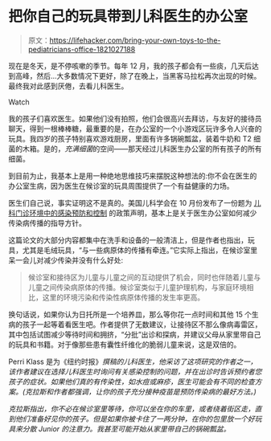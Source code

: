 # 把你自己的玩具带到儿科医生的办公室

> 原文：<https://lifehacker.com/bring-your-own-toys-to-the-pediatricians-office-1821027188>

现在是冬天，是不停咳嗽的季节。每年 12 月，我的孩子都会有一些痰，几天后达到高峰，然后...大多数情况下更好，除了在晚上，当黑客马拉松再次出现的时候。最终我对此感到厌倦，去看儿科医生。

Watch

我的孩子们喜欢医生。如果他们没有拍照，他们会很高兴去拜访，与友好的接待员聊天，得到一根棒棒糖，最重要的是，在办公室的一个小游戏区玩许多令人兴奋的玩具。我四岁的孩子特别喜欢游戏厨房，里面有许多锅碗瓢盆，装着牛奶和 T2 细菌的木箱。是的，*充满细菌*的空间——那天经过儿科医生办公室的所有孩子的所有细菌。

到目前为止，我基本上是用一种绝地思维技巧来摆脱这种想法的:你不会在医生的办公室生病，因为医生在候诊室的玩具周围提供了一个有益健康的力场。

医生们自己说，事实证明这不是真的。美国儿科学会在 10 月份发布了一份题为 [儿科门诊环境中的感染预防和控制](http://pediatrics.aappublications.org/content/early/2017/10/19/peds.2017-2857) 的政策声明，基本上是关于医生办公室如何减少传染病传播的指导方针。

这篇论文的大部分内容都集中在洗手和设备的一般清洁上，但是作者也指出，玩具，尤其是毛绒玩具，“与一些病原体的传播有牵连。”它实际上指出，在候诊室里呆一会儿对减少传染并没有什么好处:

> 候诊室和接待区为儿童与儿童之间的互动提供了机会，同时也伴随着儿童与儿童之间传染病原体的传播。候诊室类似于儿童护理机构，与家庭环境相比，这里的环境污染和传染性病原体传播的发生率更高。

换句话说，如果你认为日托所是一个培养皿，那么等你花一点时间和其他 15 个生病的孩子一起等着看医生吧。作者提供了无数建议，让接待区不那么像病毒雷区，其中包括试图减少等待时间和拥挤，“分批”出诊和探病，并建议父母从家里带自己的玩具和书籍。对于像那些患有囊性纤维化的脆弱儿童来说，这是双倍的。

Perri Klass 是为《纽约时报》[](https://www.nytimes.com/2017/10/23/well/family/pediatricians-new-germ-control-advice-bring-your-own-toys.html?rref=collection%2Fcolumn%2FThe%20Checkup)*撰稿的儿科医生，他采访了这项研究的作者之一，该作者建议在选择儿科医生时询问有关感染控制的问题，并在出诊时告诉预约者您孩子的症状。如果他们真的有传染性，如水痘或麻疹，医生可能会有不同的检查方案。(克拉斯和作者都强调，让你的孩子充分接种疫苗是预防传染病的最好方法。)*

*克拉斯指出，你不必在候诊室里等待，你可以坐在你的车里，或者绕着街区走，直到他们准备好见你的孩子。但是如果你被卡住了一两分钟，在你的包里放一个好玩具来分散 Junior 的注意力。我甚至可能开始从家里带自己的锅碗瓢盆。*